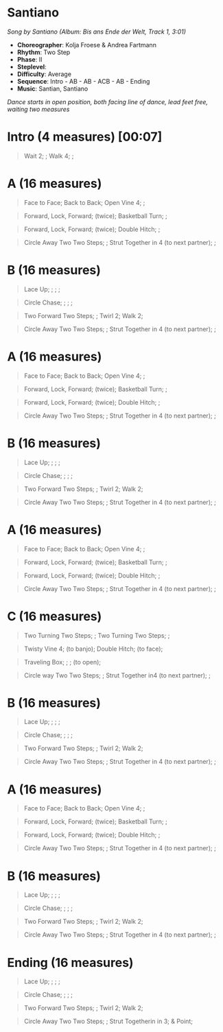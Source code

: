 # Santiano
*Song by Santiano (Album: Bis ans Ende der Welt, Track 1, 3:01)*

* **Choreographer**: Kolja Froese & Andrea Fartmann
* **Rhythm**: Two Step
* **Phase**: II
* **Steplevel**:
* **Difficulty**: Average
* **Sequence**: Intro - AB - AB - ACB - AB - Ending
* **Music**: Santian, Santiano

*Dance starts in open position, both facing line of dance, lead feet free, waiting two measures*

# Intro (4 measures) [00:07]

> Wait 2; ; Walk 4; ;

# A (16 measures)

> Face to Face; Back to Back; Open Vine 4; ;

> Forward, Lock, Forward; (twice); Basketball Turn; ;

> Forward, Lock, Forward; (twice); Double Hitch; ;

> Circle Away Two Two Steps; ; Strut Together in 4 (to next partner); ;

# B (16 measures)

> Lace Up; ; ; ;

> Circle Chase; ; ; ;

> Two Forward Two Steps; ; Twirl 2; Walk 2;

> Circle Away Two Two Steps; ; Strut Together in 4 (to next partner); ;

# A (16 measures)

> Face to Face; Back to Back; Open Vine 4; ;

> Forward, Lock, Forward; (twice); Basketball Turn; ;

> Forward, Lock, Forward; (twice); Double Hitch; ;

> Circle Away Two Two Steps; ; Strut Together in 4 (to next partner); ;

# B (16 measures)

> Lace Up; ; ; ;

> Circle Chase; ; ; ;

> Two Forward Two Steps; ; Twirl 2; Walk 2;

> Circle Away Two Two Steps; ; Strut Together in 4 (to next partner); ;

# A (16 measures)

> Face to Face; Back to Back; Open Vine 4; ;

> Forward, Lock, Forward; (twice); Basketball Turn; ;

> Forward, Lock, Forward; (twice); Double Hitch; ;

> Circle Away Two Two Steps; ; Strut Together in 4 (to next partner); ;

# C (16 measures)

> Two Turning Two Steps; ; Two Turning Two Steps; ;

> Twisty Vine 4; (to banjo); Double Hitch; (to face);

> Traveling Box; ; ; (to open);

> Circle way Two Two Steps; ; Strut Together in4 (to next partner); ;

# B (16 measures)

> Lace Up; ; ; ;

> Circle Chase; ; ; ;

> Two Forward Two Steps; ; Twirl 2; Walk 2;

> Circle Away Two Two Steps; ; Strut Together in 4 (to next partner); ;

# A (16 measures)

> Face to Face; Back to Back; Open Vine 4; ;

> Forward, Lock, Forward; (twice); Basketball Turn; ;

> Forward, Lock, Forward; (twice); Double Hitch; ;

> Circle Away Two Two Steps; ; Strut Together in 4 (to next partner); ;

# B (16 measures)

> Lace Up; ; ; ;

> Circle Chase; ; ; ;

> Two Forward Two Steps; ; Twirl 2; Walk 2;

> Circle Away Two Two Steps; ; Strut Together in 4 (to next partner); ;

# Ending (16 measures)

> Lace Up; ; ; ;

> Circle Chase; ; ; ;

> Two Forward Two Steps; ; Twirl 2; Walk 2;

> Circle Away Two Two Steps; ; Strut Togetherin in 3; & Point;